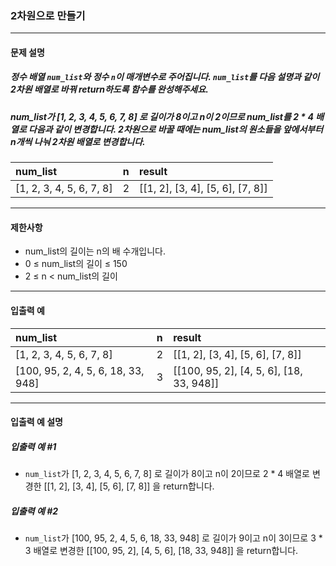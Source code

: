 ### 2차원으로 만들기 

***

#### 문제 설명
##### 정수 배열 `num_list`와 정수 `n`이 매개변수로 주어집니다. `num_list`를 다음 설명과 같이 2차원 배열로 바꿔 return하도록 함수를 완성해주세요.

##### num_list가 [1, 2, 3, 4, 5, 6, 7, 8] 로 길이가 8이고 n이 2이므로 num_list를 2 * 4 배열로 다음과 같이 변경합니다. 2차원으로 바꿀 때에는 num_list의 원소들을 앞에서부터 n개씩 나눠 2차원 배열로 변경합니다.

num_list	                |n	|result                          |
|:--                        |:--|:--
[1, 2, 3, 4, 5, 6, 7, 8]	|2	|[[1, 2], [3, 4], [5, 6], [7, 8]]|

***

#### 제한사항
* num_list의 길이는 n의 배 수개입니다.
* 0 ≤ num_list의 길이 ≤ 150
* 2 ≤ n < num_list의 길이

***

#### 입출력 예
num_list	                        |n	|result                                  |
|:--                                |:--|:--
[1, 2, 3, 4, 5, 6, 7, 8]	        |2	|[[1, 2], [3, 4], [5, 6], [7, 8]]        |
[100, 95, 2, 4, 5, 6, 18, 33, 948]	|3	|[[100, 95, 2], [4, 5, 6], [18, 33, 948]]|

***

#### 입출력 예 설명
##### 입출력 예 #1
* `num_list`가 [1, 2, 3, 4, 5, 6, 7, 8] 로 길이가 8이고 n이 2이므로 2 * 4 배열로 변경한 [[1, 2], [3, 4], [5, 6], [7, 8]] 을 return합니다.

##### 입출력 예 #2
* `num_list`가 [100, 95, 2, 4, 5, 6, 18, 33, 948] 로 길이가 9이고 n이 3이므로 3 * 3 배열로 변경한 [[100, 95, 2], [4, 5, 6], [18, 33, 948]] 을 return합니다.